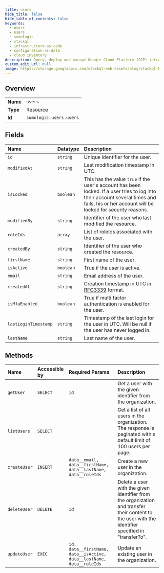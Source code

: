 ```yaml
---
title: users
hide_title: false
hide_table_of_contents: false
keywords:
  - users
  - users
  - sumologic    
  - stackql
  - infrastructure-as-code
  - configuration-as-data
  - cloud inventory
description: Query, deploy and manage Google Cloud Platform (GCP) infrastructure and resources using SQL
custom_edit_url: null
image: https://storage.googleapis.com/stackql-web-assets/blog/stackql-blog-post-featured-image.png
---
```

  
    

## Overview
<table><tbody>
<tr><td><b>Name</b></td><td><code>users</code></td></tr>
<tr><td><b>Type</b></td><td>Resource</td></tr>
<tr><td><b>Id</b></td><td><code>sumologic.users.users</code></td></tr>
</tbody></table>

## Fields
| Name | Datatype | Description |
|:-----|:---------|:------------|
| `id` | `string` | Unique identifier for the user. |
| `modifiedAt` | `string` | Last modification timestamp in UTC. |
| `isLocked` | `boolean` | This has the value `true` if the user's account has been locked. If a user tries to log into their account several times and fails, his or her account will be locked for security reasons. |
| `modifiedBy` | `string` | Identifier of the user who last modified the resource. |
| `roleIds` | `array` | List of roleIds associated with the user. |
| `createdBy` | `string` | Identifier of the user who created the resource. |
| `firstName` | `string` | First name of the user. |
| `isActive` | `boolean` | True if the user is active. |
| `email` | `string` | Email address of the user. |
| `createdAt` | `string` | Creation timestamp in UTC in [RFC3339](https://tools.ietf.org/html/rfc3339) format. |
| `isMfaEnabled` | `boolean` | True if multi factor authentication is enabled for the user. |
| `lastLoginTimestamp` | `string` | Timestamp of the last login for the user in UTC. Will be null if the user has never logged in. |
| `lastName` | `string` | Last name of the user. |
## Methods
| Name | Accessible by | Required Params | Description |
|:-----|:--------------|:----------------|:------------|
| `getUser` | `SELECT` | `id` | Get a user with the given identifier from the organization. |
| `listUsers` | `SELECT` |  | Get a list of all users in the organization. The response is paginated with a default limit of 100 users per page. |
| `createUser` | `INSERT` | `data__email, data__firstName, data__lastName, data__roleIds` | Create a new user in the organization. |
| `deleteUser` | `DELETE` | `id` | Delete a user with the given identifier from the organization and transfer their content to the user with the identifier specified in "transferTo". |
| `updateUser` | `EXEC` | `id, data__firstName, data__isActive, data__lastName, data__roleIds` | Update an existing user in the organization. |
